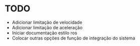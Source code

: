 # TODO
* Adicionar limitação de velocidade
* Adicionar limitação de aceleração
* Iniciar documentação estilo ros
* Colocar outras opções de função de integração do sistema